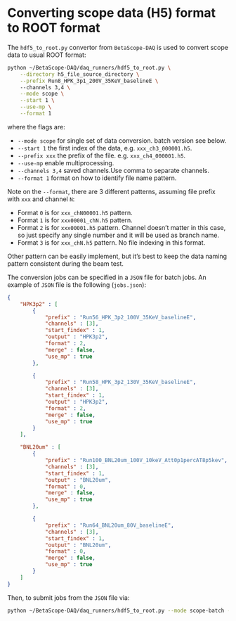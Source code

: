
# Converting scope data (H5) format to ROOT format

The `hdf5_to_root.py` convertor from `BetaScope-DAQ` is used to convert
scope data to usual ROOT format:

``` bash
python ~/BetaScope-DAQ/daq_runners/hdf5_to_root.py \
    --directory h5_file_source_directory \
    --prefix Run8_HPK_3p1_200V_35KeV_baselineE \ 
    --channels 3,4 \
    --mode scope \
    --start 1 \
    --use-mp \
    --format 1 
```

where the flags are:

- `--mode scope` for single set of data conversion. batch version see
  below.
- `--start 1` the first index of the data, e.g. `xxx_ch3_000001.h5`.
- `--prefix xxx` the prefix of the file. e.g. `xxx_ch4_000001.h5`.
- `--use-mp` enable multiprocessing.
- `--channels 3,4` saved channels.Use comma to separate channels.
- `--format 1` format on how to identify file name pattern.

Note on the `--format`, there are 3 different patterns, assuming file
prefix with `xxx` and channel `N`:

- Format `0` is for `xxx_chN00001.h5` pattern.
- Format `1` is for `xxx00001_chN.h5` pattern.
- Format `2` is for `xxx00001.h5` pattern. Channel doesn’t matter in
  this case, so just specify any single number and it will be used as
  branch name.
- Format `3` is for `xxx_chN.h5` pattern. No file indexing in this
  format.

Other pattern can be easily implement, but it’s best to keep the data
naming pattern consistent during the beam test.

The conversion jobs can be specified in a `JSON` file for batch jobs. An
example of `JSON` file is the following (`jobs.json`):

``` json
{
    "HPK3p2" : [
        {
            "prefix" : "Run56_HPK_3p2_100V_35KeV_baselineE",
            "channels" : [3],
            "start_findex" : 1,
            "output" : "HPK3p2",
            "format" : 2,
            "merge" : false,
            "use_mp" : true
        },

        {
            "prefix" : "Run58_HPK_3p2_130V_35KeV_baselineE",
            "channels" : [3],
            "start_findex" : 1,
            "output" : "HPK3p2",
            "format" : 2,
            "merge" : false,
            "use_mp" : true
        }
    ],

    "BNL20um" : [
        {
            "prefix" : "Run100_BNL20um_100V_10keV_Att0p1percAT8p5kev",
            "channels" : [3],
            "start_findex" : 1,
            "output" : "BNL20um",
            "format" : 0,
            "merge" : false,
            "use_mp" : true
        },

        {
            "prefix" : "Run64_BNL20um_80V_baselineE",
            "channels" : [3],
            "start_findex" : 1,
            "output" : "BNL20um",
            "format" : 0,
            "merge" : false,
            "use_mp" : true
        }
    ]
}
```

Then, to submit jobs from the `JSON` file via:

``` bash
python ~/BetaScope-DAQ/daq_runners/hdf5_to_root.py --mode scope-batch --joblist jobs.json --jobname "HPK3p2,BNL20um" 
```
